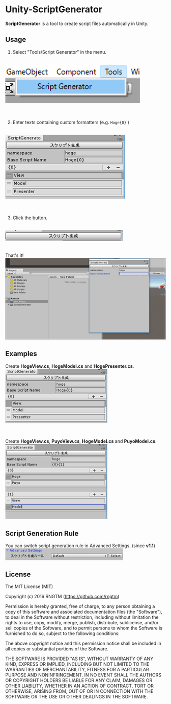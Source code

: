 Unity-ScriptGenerator
============
**ScriptGenerator** is a tool to create script files automatically in Unity.

Usage
-------
1) Select "Tools/Script Generator" in the menu.
<br>
<img src = "./Demo/menu.png">
<br>
<br>
<br>

2) Enter texts containing custom formatters (e.g. ```Hoge{0}``` )
<br>
<img height = 200 src = "./Demo/ex1.png">
<br>
<br>
<br>

3) Click the button.
<br>
<img width = 370 src = "./Demo/button.png">
<br>

<br>
<br>
That's it!

<img src ="./Demo/demo.gif">


Examples
---

Create **HogeView.cs**, **HogeModel.cs** and **HogePresenter.cs**.
<br>
<img width = 320 src = "./Demo/ex1.png">

<br>

Create **HogeView.cs**, **PuyoView.cs**, **HogeModel.cs** and **PuyoModel.cs**.
<br>
<img width = 320 src = "./Demo/ex2.png">

Script Generation Rule
---
You can switch script generation rule in Advanced Settings. (since **v1.1**)
<img width = 370 src = "./Demo/rule.png">


License
-------
The MIT License (MIT)

Copyright (c) 2016 RNGTM (https://github.com/rngtm)

Permission is hereby granted, free of charge, to any person obtaining a copy of
this software and associated documentation files (the "Software"), to deal in
the Software without restriction, including without limitation the rights to
use, copy, modify, merge, publish, distribute, sublicense, and/or sell copies of
the Software, and to permit persons to whom the Software is furnished to do so,
subject to the following conditions:

The above copyright notice and this permission notice shall be included in all
copies or substantial portions of the Software.

THE SOFTWARE IS PROVIDED "AS IS", WITHOUT WARRANTY OF ANY KIND, EXPRESS OR
IMPLIED, INCLUDING BUT NOT LIMITED TO THE WARRANTIES OF MERCHANTABILITY, FITNESS
FOR A PARTICULAR PURPOSE AND NONINFRINGEMENT. IN NO EVENT SHALL THE AUTHORS OR
COPYRIGHT HOLDERS BE LIABLE FOR ANY CLAIM, DAMAGES OR OTHER LIABILITY, WHETHER
IN AN ACTION OF CONTRACT, TORT OR OTHERWISE, ARISING FROM, OUT OF OR IN
CONNECTION WITH THE SOFTWARE OR THE USE OR OTHER DEALINGS IN THE SOFTWARE.
